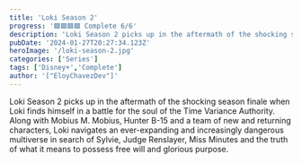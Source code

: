 ```yaml
---
title: 'Loki Season 2'
progress: '🟩🟩🟩🟩 Complete 6/6'
description: 'Loki Season 2 picks up in the aftermath of the shocking season finale when Loki finds himself in a battle for the soul of the Time Variance Authority.'
pubDate: '2024-01-27T20:27:34.123Z'
heroImage: '/loki-season-2.jpg'
categories: ['Series']
tags: ['Disney+','Complete']
author: '["EloyChavezDev"]'
---
```

Loki Season 2 picks up in the aftermath of the shocking season finale when Loki finds himself in a battle for the soul of the Time Variance Authority. Along with Mobius M. Mobius, Hunter B-15 and a team of new and returning characters, Loki navigates an ever-expanding and increasingly dangerous multiverse in search of Sylvie, Judge Renslayer, Miss Minutes and the truth of what it means to possess free will and glorious purpose.